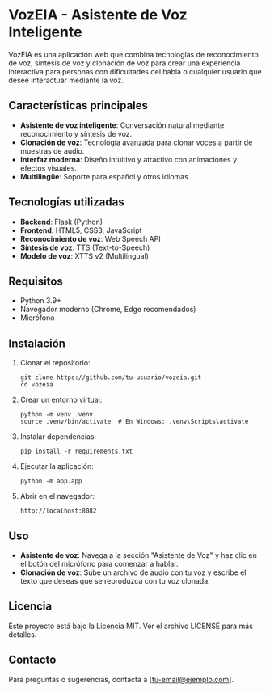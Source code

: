 # VozEIA - Asistente de Voz Inteligente

VozEIA es una aplicación web que combina tecnologías de reconocimiento de voz, síntesis de voz y clonación de voz para crear una experiencia interactiva para personas con dificultades del habla o cualquier usuario que desee interactuar mediante la voz.

## Características principales

- **Asistente de voz inteligente**: Conversación natural mediante reconocimiento y síntesis de voz.
- **Clonación de voz**: Tecnología avanzada para clonar voces a partir de muestras de audio.
- **Interfaz moderna**: Diseño intuitivo y atractivo con animaciones y efectos visuales.
- **Multilingüe**: Soporte para español y otros idiomas.

## Tecnologías utilizadas

- **Backend**: Flask (Python)
- **Frontend**: HTML5, CSS3, JavaScript
- **Reconocimiento de voz**: Web Speech API
- **Síntesis de voz**: TTS (Text-to-Speech)
- **Modelo de voz**: XTTS v2 (Multilingual)

## Requisitos

- Python 3.9+
- Navegador moderno (Chrome, Edge recomendados)
- Micrófono

## Instalación

1. Clonar el repositorio:
   ```
   git clone https://github.com/tu-usuario/vozeia.git
   cd vozeia
   ```

2. Crear un entorno virtual:
   ```
   python -m venv .venv
   source .venv/bin/activate  # En Windows: .venv\Scripts\activate
   ```

3. Instalar dependencias:
   ```
   pip install -r requirements.txt
   ```

4. Ejecutar la aplicación:
   ```
   python -m app.app
   ```

5. Abrir en el navegador:
   ```
   http://localhost:8082
   ```

## Uso

- **Asistente de voz**: Navega a la sección "Asistente de Voz" y haz clic en el botón del micrófono para comenzar a hablar.
- **Clonación de voz**: Sube un archivo de audio con tu voz y escribe el texto que deseas que se reproduzca con tu voz clonada.

## Licencia

Este proyecto está bajo la Licencia MIT. Ver el archivo LICENSE para más detalles.

## Contacto

Para preguntas o sugerencias, contacta a [tu-email@ejemplo.com]. 